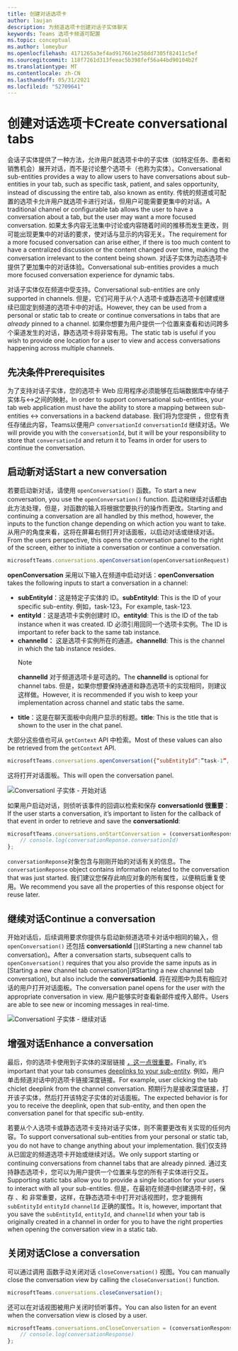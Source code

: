 ```yaml
---
title: 创建对话选项卡
author: laujan
description: 为频道选项卡创建对话子实体聊天
keywords: Teams 选项卡频道可配置
ms.topic: conceptual
ms.author: lomeybur
ms.openlocfilehash: 4171265a3ef4ad917661e258dd7305f82411c5ef
ms.sourcegitcommit: 118f7261d313feeac5b398fef56a44bd90104b2f
ms.translationtype: MT
ms.contentlocale: zh-CN
ms.lasthandoff: 05/31/2021
ms.locfileid: "52709641"
---
```

# <a name="create-conversational-tabs"></a><span data-ttu-id="700f0-104">创建对话选项卡</span><span class="sxs-lookup"><span data-stu-id="700f0-104">Create conversational tabs</span></span>

<span data-ttu-id="700f0-105">会话子实体提供了一种方法，允许用户就选项卡中的子实体（如特定任务、患者和销售机会）展开对话，而不是讨论整个选项卡（也称为实体）。</span><span class="sxs-lookup"><span data-stu-id="700f0-105">Conversational sub-entities provides a way to allow users to have conversations about sub-entities in your tab, such as specific task, patient, and sales opportunity, instead of discussing the entire tab, also known as entity.</span></span> <span data-ttu-id="700f0-106">传统的频道或可配置的选项卡允许用户就选项卡进行对话，但用户可能需要更集中的对话。</span><span class="sxs-lookup"><span data-stu-id="700f0-106">A traditional channel or configurable tab allows the user to have a conversation about a tab, but the user may want a more focused conversation.</span></span> <span data-ttu-id="700f0-107">如果太多内容无法集中讨论或内容随着时间的推移而发生更改，则可能出现更集中的对话的要求，使对话与显示的内容无关。</span><span class="sxs-lookup"><span data-stu-id="700f0-107">The requirement for a more focused conversation can arise either, if there is too much content to have a centralized discussion or the content changed over time, making the conversation irrelevant to the content being shown.</span></span> <span data-ttu-id="700f0-108">对话子实体为动态选项卡提供了更加集中的对话体验。</span><span class="sxs-lookup"><span data-stu-id="700f0-108">Conversational sub-entities provides a much more focused conversation experience for dynamic tabs.</span></span>

<span data-ttu-id="700f0-109">对话子实体仅在频道中受支持。</span><span class="sxs-lookup"><span data-stu-id="700f0-109">Conversational sub-entities are only supported in channels.</span></span> <span data-ttu-id="700f0-110">但是，它们可用于从个人选项卡或静态选项卡创建或继续已固定到频道的选项卡中的对话。</span><span class="sxs-lookup"><span data-stu-id="700f0-110">However, they can be used from a personal or static tab to create or continue conversations in tabs that are *already* pinned to a channel.</span></span> <span data-ttu-id="700f0-111">如果你想要为用户提供一个位置来查看和访问跨多个渠道发生的对话，静态选项卡将非常有用。</span><span class="sxs-lookup"><span data-stu-id="700f0-111">The static tab is useful if you wish to provide one location for a user to view and access conversations happening across multiple channels.</span></span>

## <a name="prerequisites"></a><span data-ttu-id="700f0-112">先决条件</span><span class="sxs-lookup"><span data-stu-id="700f0-112">Prerequisites</span></span>

<span data-ttu-id="700f0-113">为了支持对话子实体，您的选项卡 Web 应用程序必须能够在后端数据库中存储子实体与↔之间的映射。</span><span class="sxs-lookup"><span data-stu-id="700f0-113">In order to support conversational sub-entities, your tab web application must have the ability to store a mapping between sub-entities ↔ conversations in a backend database.</span></span> <span data-ttu-id="700f0-114">我们将为您提供 ，但您有责任存储此内容，Teams以便用户 `conversationId` `conversationId` 继续对话。</span><span class="sxs-lookup"><span data-stu-id="700f0-114">We will provide you with the `conversationId`, but it will be your responsibility to store that `conversationId` and return it to Teams in order for users to continue the conversation.</span></span>

## <a name="start-a-new-conversation"></a><span data-ttu-id="700f0-115">启动新对话</span><span class="sxs-lookup"><span data-stu-id="700f0-115">Start a new conversation</span></span>

<span data-ttu-id="700f0-116">若要启动新对话，请使用 `openConversation()` 函数。</span><span class="sxs-lookup"><span data-stu-id="700f0-116">To start a new conversation, you use the `openConversation()` function.</span></span> <span data-ttu-id="700f0-117">启动和继续对话都由此方法处理，但是，对函数的输入将根据您要执行的操作而更改。</span><span class="sxs-lookup"><span data-stu-id="700f0-117">Starting and continuing a conversation are all handled by this method, however, the inputs to the function change depending on which action you want to take.</span></span> <span data-ttu-id="700f0-118">从用户的角度来看，这将在屏幕右侧打开对话面板，以启动对话或继续对话。</span><span class="sxs-lookup"><span data-stu-id="700f0-118">From the users perspective, this opens the conversation panel to the right of the screen, either to initiate a conversation or continue a conversation.</span></span>

``` javascript
microsoftTeams.conversations.openConversation(openConversationRequest);
```

<span data-ttu-id="700f0-119">**openConversation** 采用以下输入在频道中启动对话：</span><span class="sxs-lookup"><span data-stu-id="700f0-119">**openConversation** takes the following inputs to start a conversation in a channel:</span></span>

* <span data-ttu-id="700f0-120">**subEntityId**：这是特定子实体的 ID。</span><span class="sxs-lookup"><span data-stu-id="700f0-120">**subEntityId**: This is the ID of your specific sub-entity.</span></span> <span data-ttu-id="700f0-121">例如，task-123。</span><span class="sxs-lookup"><span data-stu-id="700f0-121">For example, task-123.</span></span>
* <span data-ttu-id="700f0-122">**entityId**：这是选项卡实例创建时 ID。</span><span class="sxs-lookup"><span data-stu-id="700f0-122">**entityId**: This is the ID of the tab instance when it was created.</span></span> <span data-ttu-id="700f0-123">ID 必须引用回同一个选项卡实例。</span><span class="sxs-lookup"><span data-stu-id="700f0-123">The ID is important to refer back to the same tab instance.</span></span>
* <span data-ttu-id="700f0-124">**channelId：** 这是选项卡实例所在的通道。</span><span class="sxs-lookup"><span data-stu-id="700f0-124">**channelId**: This is the channel in which the tab instance resides.</span></span>
   > [!NOTE]
   > <span data-ttu-id="700f0-125">**channelId** 对于频道选项卡是可选的。</span><span class="sxs-lookup"><span data-stu-id="700f0-125">The **channelId** is optional for channel tabs.</span></span> <span data-ttu-id="700f0-126">但是，如果你想要保持通道和静态选项卡的实现相同，则建议这样做。</span><span class="sxs-lookup"><span data-stu-id="700f0-126">However, it is recommended if you wish to keep your implementation across channel and static tabs the same.</span></span>
* <span data-ttu-id="700f0-127">**title**：这是在聊天面板中向用户显示的标题。</span><span class="sxs-lookup"><span data-stu-id="700f0-127">**title**: This is the title that is shown to the user in the chat panel.</span></span>

<span data-ttu-id="700f0-128">大部分这些值也可从 `getContext` API 中检索。</span><span class="sxs-lookup"><span data-stu-id="700f0-128">Most of these values can also be retrieved from the `getContext` API.</span></span>

```javascript
microsoftTeams.conversations.openConversation({“subEntityId”:”task-1”, “entityId”: “tabInstanceId-1”, “channelId”: ”19:baa6e71f65b948d189bf5c892baa8e5a@thread.skype”, “title”: "Task Title”});
```

<span data-ttu-id="700f0-129">这将打开对话面板。</span><span class="sxs-lookup"><span data-stu-id="700f0-129">This will open the conversation panel.</span></span>

![Conversationl 子实体 - 开始对话](~/assets/images/tabs/conversational-subentities/start-conversation.png)

<span data-ttu-id="700f0-131">如果用户启动对话，则侦听该事件的回调以检索和保存 **conversationId 很重要**：</span><span class="sxs-lookup"><span data-stu-id="700f0-131">If the user starts a conversation, it’s important to listen for the callback of that event in order to retrieve and save the **conversationId**:</span></span>

```javascript
microsoftTeams.conversations.onStartConversation = (conversationResponse) => {
    // console.log(conversationReponse.conversationId)
};
```

<span data-ttu-id="700f0-132">`conversationReponse`对象包含与刚刚开始的对话有关的信息。</span><span class="sxs-lookup"><span data-stu-id="700f0-132">The `conversationReponse` object contains information related to the conversation that was just started.</span></span> <span data-ttu-id="700f0-133">我们建议您保存此响应对象的所有属性，以便稍后重复使用。</span><span class="sxs-lookup"><span data-stu-id="700f0-133">We recommend you save all the properties of this response object for reuse later.</span></span>

## <a name="continue-a-conversation"></a><span data-ttu-id="700f0-134">继续对话</span><span class="sxs-lookup"><span data-stu-id="700f0-134">Continue a conversation</span></span>

<span data-ttu-id="700f0-135">开始对话后，后续调用要求你提供与启动新频道选项卡对话中相同的输入，但 `openConversation()` 还包括 **conversationId** [](#Starting a new channel tab conversation)。</span><span class="sxs-lookup"><span data-stu-id="700f0-135">After a conversation starts, subsequent calls to `openConversation()` requires that you also provide the same inputs as in [Starting a new channel tab conversation](#Starting a new channel tab conversation), but also include the **conversationId**.</span></span> <span data-ttu-id="700f0-136">将在视图中为具有相应对话的用户打开对话面板。</span><span class="sxs-lookup"><span data-stu-id="700f0-136">The conversation panel opens for the user with the appropriate conversation in view.</span></span> <span data-ttu-id="700f0-137">用户能够实时查看新邮件或传入邮件。</span><span class="sxs-lookup"><span data-stu-id="700f0-137">Users are able to see new or incoming messages in real-time.</span></span>

![Conversationl 子实体 - 继续对话](~/assets/images/tabs/conversational-subentities/continue-conversation.png)

## <a name="enhance-a-conversation"></a><span data-ttu-id="700f0-139">增强对话</span><span class="sxs-lookup"><span data-stu-id="700f0-139">Enhance a conversation</span></span>

<span data-ttu-id="700f0-140">最后，你的选项卡使用到子实体的深层链接 [，这一点很重要](~/concepts/build-and-test/deep-links.md)。</span><span class="sxs-lookup"><span data-stu-id="700f0-140">Finally, it’s important that your tab consumes [deeplinks to your sub-entity](~/concepts/build-and-test/deep-links.md).</span></span> <span data-ttu-id="700f0-141">例如，用户单击频道对话中的选项卡链接深度链接。</span><span class="sxs-lookup"><span data-stu-id="700f0-141">For example, user clicking the tab chiclet deeplink from the channel conversation.</span></span> <span data-ttu-id="700f0-142">预期行为是接收深度链接，打开该子实体，然后打开该特定子实体的对话面板。</span><span class="sxs-lookup"><span data-stu-id="700f0-142">The expected behavior is for you to receive the deeplink, open that sub-entity, and then open the conversation panel for that specific sub-entity.</span></span>

<span data-ttu-id="700f0-143">若要从个人选项卡或静态选项卡支持对话子实体，则不需要更改有关实现的任何内容。</span><span class="sxs-lookup"><span data-stu-id="700f0-143">To support conversational sub-entities from your personal or static tab, you do not have to change anything about your implementation.</span></span> <span data-ttu-id="700f0-144">我们仅支持从已固定的频道选项卡开始或继续对话。</span><span class="sxs-lookup"><span data-stu-id="700f0-144">We only support starting or continuing conversations from channel tabs that are already pinned.</span></span> <span data-ttu-id="700f0-145">通过支持静态选项卡，您可以为用户提供一个位置来与您的所有子实体进行交互。</span><span class="sxs-lookup"><span data-stu-id="700f0-145">Supporting static tabs allow you to provide a single location for your users to interact with all your sub-entities.</span></span> <span data-ttu-id="700f0-146">但是，在最初在频道中创建选项卡时，保存 、和 非常重要，这样，在静态选项卡中打开对话视图时，您才能拥有 `subEntityId` `entityId` `channelId` 正确的属性。</span><span class="sxs-lookup"><span data-stu-id="700f0-146">It is, however, important that you save the `subEntityId`, `entityId`, and `channelId` when your tab is originally created in a channel in order for you to have the right properties when opening the conversation view in a static tab.</span></span>

## <a name="close-a-conversation"></a><span data-ttu-id="700f0-147">关闭对话</span><span class="sxs-lookup"><span data-stu-id="700f0-147">Close a conversation</span></span>

<span data-ttu-id="700f0-148">可以通过调用 函数手动关闭对话 `closeConversation()` 视图。</span><span class="sxs-lookup"><span data-stu-id="700f0-148">You can manually close the conversation view by calling the `closeConversation()` function.</span></span>

```javascript
microsoftTeams.conversations.closeConversation();
```

<span data-ttu-id="700f0-149">还可以在对话视图被用户关闭时侦听事件。</span><span class="sxs-lookup"><span data-stu-id="700f0-149">You can also listen for an event when the conversation view is closed by a user.</span></span>

```javascript
microsoftTeams.conversations.onCloseConversation = (conversationResponse) => {
    // console.log(conversationResponse)
};
```
